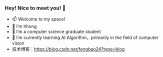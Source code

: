 ### Hey! Nice to meet you! 👋
- 📫 Welcome to my space!
- 🌱 I’m hhong
- 🔭 I’m a computer science graduate student
- 👯 I’m currently learning AI Algorithm，primarily in the field of computer vision
- 技术博客：https://blog.csdn.net/fengbao24?type=blog
<!--
**liusurufeng/liusurufeng** is a ✨ _special_ ✨ repository because its `README.md` (this file) appears on your GitHub profile.

Here are some ideas to get you started:

- 🔭 I’m currently working on ...
- 🌱 I’m currently learning ...
- 👯 I’m looking to collaborate on ...
- 🤔 I’m looking for help with ...
- 💬 Ask me about ...
- 📫 How to reach me: ...
- 😄 Pronouns: ...
- ⚡ Fun fact: ...
-->

